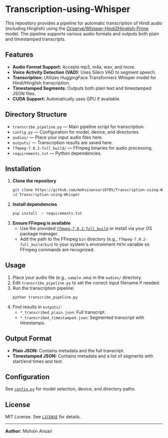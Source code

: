# Transcription-using-Whisper

This repository provides a pipeline for automatic transcription of Hindi audio (including Hinglish) using the [Oriserve/Whisper-Hindi2Hinglish-Prime](https://huggingface.co/Oriserve/Whisper-Hindi2Hinglish-Prime) model. The pipeline supports various audio formats and outputs both plain and timestamped transcripts.

## Features

- **Audio Format Support:** Accepts mp3, m4a, wav, and more.
- **Voice Activity Detection (VAD):** Uses Silero VAD to segment speech.
- **Transcription:** Utilizes HuggingFace Transformers Whisper model for Hindi/Hinglish transcription.
- **Timestamped Segments:** Outputs both plain text and timestamped JSON files.
- **CUDA Support:** Automatically uses GPU if available.

## Directory Structure

- `transcribe_pipeline.py` — Main pipeline script for transcription.
- `config.py` — Configuration for model, device, and directories.
- `audios/` — Place your input audio files here.
- `outputs/` — Transcription results are saved here.
- `ffmpeg-7.0.2-full_build/` — FFmpeg binaries for audio processing.
- `requirements.txt` — Python dependencies.

## Installation

1. **Clone the repository**
    ```sh
   git clone https://github.com/mohsinansari0705/Transcription-using-Whisper.git
   cd Transcription-using-Whisper
   ```
2. **Install dependencies**
   ```sh
   pip install -r requirements.txt
   ```
3. **Ensure FFmpeg is available**
    - Use the provided [`ffmpeg-7.0.2-full_build`](https://www.gyan.dev/ffmpeg/builds/packages/ffmpeg-7.0.2-full_build.7z) or install via your OS package manager.
    - Add the path to the FFmpeg `bin` directory (e.g., `ffmpeg-7.0.2-full_build/bin`) to your system's environment `PATH` variable so FFmpeg commands are recognized.

## Usage

1. Place your audio file (e.g., `sample.m4a`) in the `audios/` directory.
2. Edit `transcribe_pipeline.py` to set the correct input filename if needed.
3. Run the transcription pipeline:
   ```sh
   python transcribe_pipeline.py
   ```
4. Find results in `outputs/`:
   - `*_transcribed_plain.json`: Full transcript.
   - `*_transcribed_timestamped.json`: Segmented transcript with timestamps.

## Output Format

- **Plain JSON:** Contains metadata and the full transcript.
- **Timestamped JSON:** Contains metadata and a list of segments with start/end times and text.

## Configuration

See [`config.py`](config.py) for model selection, device, and directory paths.

## License

MIT License. See [`LICENSE`](LICENSE) for details.

---

**Author:** Mohsin Ansari